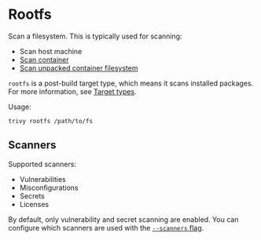 # Rootfs

Scan a filesystem. This is typically used for scanning:

- Scan host machine
- [Scan container](../advanced/container/embed-in-dockerfile.md)
- [Scan unpacked container filesystem](../advanced/container/unpacked-filesystem.md)

`rootfs` is a post-build target type, which means it scans installed packages. For more information, see [Target types](../coverage/language/index.md#target-types).

Usage:

```shell
trivy rootfs /path/to/fs
```

## Scanners

Supported scanners:

- Vulnerabilities
- Misconfigurations
- Secrets
- Licenses

By default, only vulnerability and secret scanning are enabled. You can configure which scanners are used with the [`--scanners` flag](https://trivy.dev/latest/docs/configuration/others/#enabledisable-scanners).
